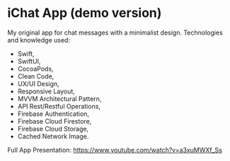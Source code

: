 # iChat App (demo version)

My original app for chat messages with a minimalist design. Technologies and knowledge used:
* Swift,
* SwiftUI,
* CocoaPods,
* Clean Code,
* UX/UI Design,
* Responsive Layout,
* MVVM Architectural Pattern,
* API Rest/Restful Operations,
* Firebase Authentication,
* Firebase Cloud Firestore,
* Firebase Cloud Storage,
* Cached Network Image.

Full App Presentation: https://www.youtube.com/watch?v=a3xuMWXf_Ss
